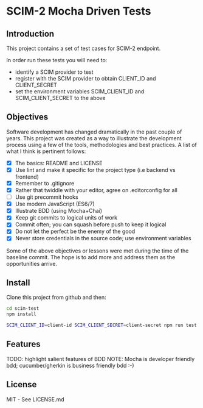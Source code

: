 # SCIM-2 Mocha Driven Tests

## Introduction
This project contains a set of test cases for SCIM-2 endpoint.

In order run these tests you will need to:
- identify a SCIM provider to test
- register with the SCIM provider to obtain CLIENT_ID and CLIENT_SECRET
- set the environment variables SCIM_CLIENT_ID and SCIM_CLIENT_SECRET to the above

## Objectives
Software development has changed dramatically in the past couple of years.
This project was created as a way to illustrate the development process using
a few of the tools, methodologies and best practices. A list of what I think
is pertinent follows:
- [x] The basics: README and LICENSE
- [x] Use lint and make it specific for the project type (i.e backend vs frontend)
- [x] Remember to .gitignore
- [x] Rather that twiddle with your editor, agree on .editorconfig for all
- [ ] Use git precommit hooks
- [x] Use modern JavaScript (ES6/7)
- [x] Illustrate BDD (using Mocha+Chai)
- [x] Keep git commits to logical units of work
- [x] Commit often; you can squash before push to keep it logical
- [x] Do not let the perfect be the enemy of the good
- [x] Never store credentials in the source code; use environment variables

Some of the above objectives or lessons were met during the time of the baseline commit.
The hope is to add more and address them as the opportunities arrive.

## Install

Clone this project from github and then:
```sh
cd scim-test
npm install

SCIM_CLIENT_ID=client-id SCIM_CLIENT_SECRET=client-secret npm run test
```

## Features

TODO: highlight salient features of BDD
NOTE: Mocha is developer friendly bdd; cucumber/gherkin is business friendly bdd :-)





## License
MIT - See LICENSE.md

